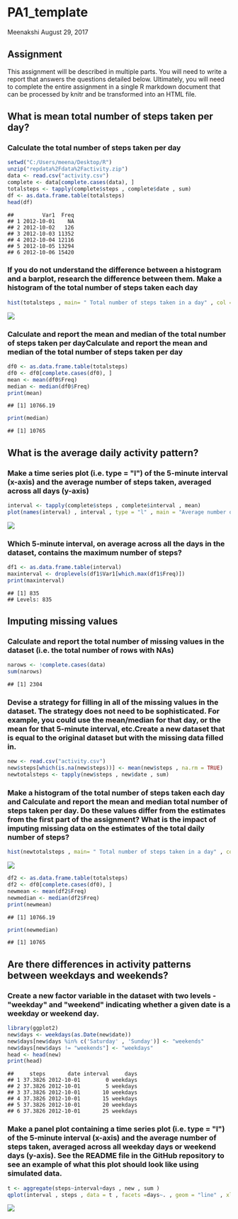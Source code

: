 PA1\_template
================
Meenakshi
August 29, 2017

Assignment
----------

This assignment will be described in multiple parts. You will need to write a report that answers the questions detailed below. Ultimately, you will need to complete the entire assignment in a single R markdown document that can be processed by knitr and be transformed into an HTML file.

What is mean total number of steps taken per day?
-------------------------------------------------

### Calculate the total number of steps taken per day

``` r
setwd("C:/Users/meena/Desktop/R")
unzip("repdata%2Fdata%2Factivity.zip")
data <- read.csv("activity.csv")
complete <- data[complete.cases(data), ]
totalsteps <- tapply(complete$steps , complete$date , sum)
df <- as.data.frame.table(totalsteps)
head(df)
```

    ##         Var1  Freq
    ## 1 2012-10-01    NA
    ## 2 2012-10-02   126
    ## 3 2012-10-03 11352
    ## 4 2012-10-04 12116
    ## 5 2012-10-05 13294
    ## 6 2012-10-06 15420

### If you do not understand the difference between a histogram and a barplot, research the difference between them. Make a histogram of the total number of steps taken each day

``` r
hist(totalsteps , main= " Total number of steps taken in a day" , col = "blue" , xlab = "Total number of steps" , breaks = 40 )
```

![](PA1_template_files/figure-markdown_github-ascii_identifiers/unnamed-chunk-2-1.png)

### Calculate and report the mean and median of the total number of steps taken per dayCalculate and report the mean and median of the total number of steps taken per day

``` r
df0 <- as.data.frame.table(totalsteps)
df0 <- df0[complete.cases(df0), ]
mean <- mean(df0$Freq)
median <- median(df0$Freq)
print(mean)
```

    ## [1] 10766.19

``` r
print(median)
```

    ## [1] 10765

What is the average daily activity pattern?
-------------------------------------------

### Make a time series plot (i.e. type = "l") of the 5-minute interval (x-axis) and the average number of steps taken, averaged across all days (y-axis)

``` r
interval <- tapply(complete$steps , complete$interval , mean)
plot(names(interval) , interval , type = "l" , main = "Average number of steps taken, averaged across all days " , xlab = "Intervals" , ylab = "Steps")
```

![](PA1_template_files/figure-markdown_github-ascii_identifiers/unnamed-chunk-4-1.png)

### Which 5-minute interval, on average across all the days in the dataset, contains the maximum number of steps?

``` r
df1 <- as.data.frame.table(interval)
maxinterval <- droplevels(df1$Var1[which.max(df1$Freq)])
print(maxinterval)
```

    ## [1] 835
    ## Levels: 835

Imputing missing values
-----------------------

### Calculate and report the total number of missing values in the dataset (i.e. the total number of rows with NAs)

``` r
narows <- !complete.cases(data)
sum(narows)
```

    ## [1] 2304

### Devise a strategy for filling in all of the missing values in the dataset. The strategy does not need to be sophisticated. For example, you could use the mean/median for that day, or the mean for that 5-minute interval, etc.Create a new dataset that is equal to the original dataset but with the missing data filled in.

``` r
new <- read.csv("activity.csv")
new$steps[which(is.na(new$steps))] <- mean(new$steps , na.rm = TRUE)
newtotalsteps <- tapply(new$steps , new$date , sum)
```

### Make a histogram of the total number of steps taken each day and Calculate and report the mean and median total number of steps taken per day. Do these values differ from the estimates from the first part of the assignment? What is the impact of imputing missing data on the estimates of the total daily number of steps?

``` r
hist(newtotalsteps , main= " Total number of steps taken in a day" , col = "blue" , xlab = "Total number of steps" , breaks = 40 )
```

![](PA1_template_files/figure-markdown_github-ascii_identifiers/unnamed-chunk-8-1.png)

``` r
df2 <- as.data.frame.table(totalsteps)
df2 <- df0[complete.cases(df0), ]
newmean <- mean(df2$Freq)
newmedian <- median(df2$Freq)
print(newmean)
```

    ## [1] 10766.19

``` r
print(newmedian)
```

    ## [1] 10765

Are there differences in activity patterns between weekdays and weekends?
-------------------------------------------------------------------------

### Create a new factor variable in the dataset with two levels - "weekday" and "weekend" indicating whether a given date is a weekday or weekend day.

``` r
library(ggplot2)
new$days <- weekdays(as.Date(new$date))
new$days[new$days %in% c('Saturday' , 'Sunday')] <- "weekends"
new$days[new$days != "weekends"] <- "weekdays"
head <- head(new)
print(head)
```

    ##     steps       date interval     days
    ## 1 37.3826 2012-10-01        0 weekdays
    ## 2 37.3826 2012-10-01        5 weekdays
    ## 3 37.3826 2012-10-01       10 weekdays
    ## 4 37.3826 2012-10-01       15 weekdays
    ## 5 37.3826 2012-10-01       20 weekdays
    ## 6 37.3826 2012-10-01       25 weekdays

### Make a panel plot containing a time series plot (i.e. type = "l") of the 5-minute interval (x-axis) and the average number of steps taken, averaged across all weekday days or weekend days (y-axis). See the README file in the GitHub repository to see an example of what this plot should look like using simulated data.

``` r
t <- aggregate(steps~interval+days , new , sum )
qplot(interval , steps , data = t , facets =days~. , geom = "line" , xlab = "Intervals" , ylab = "steps" , main = "Average number of steps taken, averaged across all days" )
```

![](PA1_template_files/figure-markdown_github-ascii_identifiers/unnamed-chunk-10-1.png)
